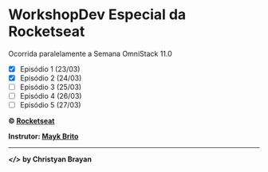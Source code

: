 # WorkshopDev Especial da Rocketseat
Ocorrida paralelamente a Semana OmniStack 11.0

- [x] Episódio 1 (23/03)
- [x] Episódio 2 (24/03)
- [ ] Episódio 3 (25/03)
- [ ] Episódio 4 (26/03)
- [ ] Episódio 5 (27/03)

**&copy; [Rocketseat](https://rocketseat.com.br/)**

**Instrutor: [Mayk Brito](https://github.com/maykbrito)**

---

***</>*** **by Christyan Brayan**
